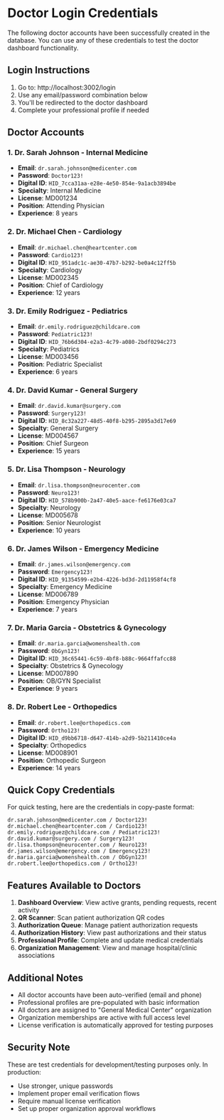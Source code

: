# Doctor Login Credentials

The following doctor accounts have been successfully created in the database. You can use any of these credentials to test the doctor dashboard functionality.

## Login Instructions
1. Go to: http://localhost:3002/login
2. Use any email/password combination below
3. You'll be redirected to the doctor dashboard
4. Complete your professional profile if needed

## Doctor Accounts

### 1. Dr. Sarah Johnson - Internal Medicine
- **Email**: `dr.sarah.johnson@medicenter.com`
- **Password**: `Doctor123!`
- **Digital ID**: `HID_7cca31aa-e28e-4e50-854e-9a1acb3894be`
- **Specialty**: Internal Medicine
- **License**: MD001234
- **Position**: Attending Physician
- **Experience**: 8 years

### 2. Dr. Michael Chen - Cardiology
- **Email**: `dr.michael.chen@heartcenter.com`
- **Password**: `Cardio123!`
- **Digital ID**: `HID_951adc1c-ae30-47b7-b292-be0a4c12ff5b`
- **Specialty**: Cardiology
- **License**: MD002345
- **Position**: Chief of Cardiology
- **Experience**: 12 years

### 3. Dr. Emily Rodriguez - Pediatrics
- **Email**: `dr.emily.rodriguez@childcare.com`
- **Password**: `Pediatric123!`
- **Digital ID**: `HID_76b6d304-e2a3-4c79-a080-2bdf0294c273`
- **Specialty**: Pediatrics
- **License**: MD003456
- **Position**: Pediatric Specialist
- **Experience**: 6 years

### 4. Dr. David Kumar - General Surgery
- **Email**: `dr.david.kumar@surgery.com`
- **Password**: `Surgery123!`
- **Digital ID**: `HID_8c32a227-48d5-40f8-b295-2895a3d17e69`
- **Specialty**: General Surgery
- **License**: MD004567
- **Position**: Chief Surgeon
- **Experience**: 15 years

### 5. Dr. Lisa Thompson - Neurology
- **Email**: `dr.lisa.thompson@neurocenter.com`
- **Password**: `Neuro123!`
- **Digital ID**: `HID_578b900b-2a47-40e5-aace-fe6176e03ca7`
- **Specialty**: Neurology
- **License**: MD005678
- **Position**: Senior Neurologist
- **Experience**: 10 years

### 6. Dr. James Wilson - Emergency Medicine
- **Email**: `dr.james.wilson@emergency.com`
- **Password**: `Emergency123!`
- **Digital ID**: `HID_91354599-e2b4-4226-bd3d-2d11958f4cf8`
- **Specialty**: Emergency Medicine
- **License**: MD006789
- **Position**: Emergency Physician
- **Experience**: 7 years

### 7. Dr. Maria Garcia - Obstetrics & Gynecology
- **Email**: `dr.maria.garcia@womenshealth.com`
- **Password**: `ObGyn123!`
- **Digital ID**: `HID_36c65441-6c59-4bf8-b88c-9664ffafcc88`
- **Specialty**: Obstetrics & Gynecology
- **License**: MD007890
- **Position**: OB/GYN Specialist
- **Experience**: 9 years

### 8. Dr. Robert Lee - Orthopedics
- **Email**: `dr.robert.lee@orthopedics.com`
- **Password**: `Ortho123!`
- **Digital ID**: `HID_d9bb6718-d647-414b-a2d9-5b211410ce4a`
- **Specialty**: Orthopedics
- **License**: MD008901
- **Position**: Orthopedic Surgeon
- **Experience**: 14 years

## Quick Copy Credentials

For quick testing, here are the credentials in copy-paste format:

```
dr.sarah.johnson@medicenter.com / Doctor123!
dr.michael.chen@heartcenter.com / Cardio123!
dr.emily.rodriguez@childcare.com / Pediatric123!
dr.david.kumar@surgery.com / Surgery123!
dr.lisa.thompson@neurocenter.com / Neuro123!
dr.james.wilson@emergency.com / Emergency123!
dr.maria.garcia@womenshealth.com / ObGyn123!
dr.robert.lee@orthopedics.com / Ortho123!
```

## Features Available to Doctors

1. **Dashboard Overview**: View active grants, pending requests, recent activity
2. **QR Scanner**: Scan patient authorization QR codes
3. **Authorization Queue**: Manage patient authorization requests
4. **Authorization History**: View past authorizations and their status
5. **Professional Profile**: Complete and update medical credentials
6. **Organization Management**: View and manage hospital/clinic associations

## Additional Notes

- All doctor accounts have been auto-verified (email and phone)
- Professional profiles are pre-populated with basic information
- All doctors are assigned to "General Medical Center" organization
- Organization memberships are active with full access level
- License verification is automatically approved for testing purposes

## Security Note

These are test credentials for development/testing purposes only. In production:
- Use stronger, unique passwords
- Implement proper email verification flows
- Require manual license verification
- Set up proper organization approval workflows
